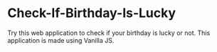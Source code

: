 # Check-If-Birthday-Is-Lucky

Try this web application to check if your birthday is lucky or not. This application is made using Vanilla JS.

